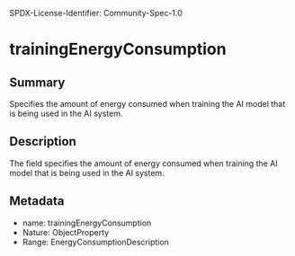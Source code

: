 SPDX-License-Identifier: Community-Spec-1.0

# trainingEnergyConsumption

## Summary

Specifies the amount of energy consumed when training the AI model that is
being used in the AI system.

## Description

The field specifies the amount of energy consumed when training the AI model
that is being used in the AI system.

## Metadata

- name: trainingEnergyConsumption
- Nature: ObjectProperty
- Range: EnergyConsumptionDescription

